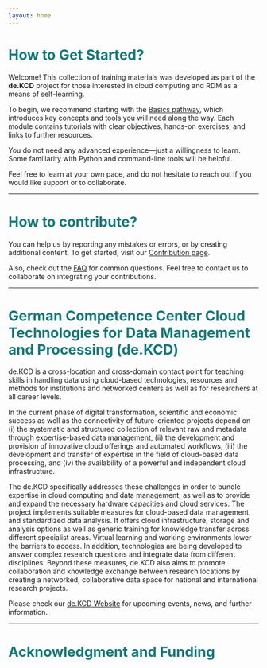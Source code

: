 ```yaml
---
layout: home
---
```


<h1 style="color: #157878;">How to Get Started?</h1>

Welcome! This collection of training materials was developed as part of the <strong>de.KCD</strong> project for those interested in cloud computing and RDM as a means of self-learning.

To begin, we recommend starting with the <a href="{{ '/pathways/basics/' | relative_url }}">Basics pathway</a>, which introduces key concepts and tools you will need along the way. Each module contains tutorials with clear objectives, hands-on exercises, and links to further resources.

You do not need any advanced experience—just a willingness to learn. Some familiarity with Python and command-line tools will be helpful.

Feel free to learn at your own pace, and do not hesitate to reach out if you would like support or to collaborate.

---

<h1 style="color: #157878;">How to contribute?</h1>

You can help us by reporting any mistakes or errors, or by creating additional content. To get started, visit our <a href="{{ '/CONTRIBUTING/' | relative_url }}">Contribution page</a>. 

Also, check out the <a href="{{ '/FAQ/' | relative_url }}">FAQ</a> for common questions.
Feel free to contact us to collaborate on integrating your contributions.

---

<h1 style="color: #157878;">German Competence Center Cloud Technologies for Data Management and Processing (de.KCD)</h1>
    
de.KCD is a cross-location and cross-domain contact point for teaching skills in handling data using cloud-based technologies, resources and methods for institutions and networked centers as well as for researchers at all career levels.

In the current phase of digital transformation, scientific and economic success as well as the connectivity of future-oriented projects depend on (i) the systematic and structured collection of relevant raw and metadata through expertise-based data management, (ii) the development and provision of innovative cloud offerings and automated workflows, (iii) the development and transfer of expertise in the field of cloud-based data processing, and (iv) the availability of a powerful and independent cloud infrastructure.

The de.KCD specifically addresses these challenges in order to bundle expertise in cloud computing and data management, as well as to provide and expand the necessary hardware capacities and cloud services. The project implements suitable measures for cloud-based data management and standardized data analysis. It offers cloud infrastructure, storage and analysis options as well as generic training for knowledge transfer across different specialist areas. Virtual learning and working environments lower the barriers to access. In addition, technologies are being developed to answer complex research questions and integrate data from different disciplines. Beyond these measures, de.KCD also aims to promote collaboration and knowledge exchange between research locations by creating a networked, collaborative data space for national and international research projects.

Please check our <a href="https://datenkompetenz.cloud/en/" target="_blank" rel="noopener noreferrer">de.KCD Website</a> for upcoming events, news, and further information.

---

<h1 style="color: #157878;">Acknowledgment and Funding</h1>

